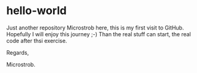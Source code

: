 # hello-world
Just another repository
Microstrob here, this is my first visit to GitHub.
Hopefully I will enjoy this journey ;-)
Than the real stuff can start, the real code after thsi exercise.

Regards,

Microstrob.
